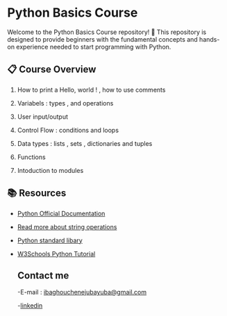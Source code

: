 # Python  Basics Course

Welcome to the Python Basics Course repository! 🎉
This repository is designed to provide beginners with the fundamental concepts and hands-on experience needed to start programming with Python.

## 📋 Course Overview
 1. How to print a Hello, world ! , how to use comments  
 
 2. Variabels : types , and operations
 
 3. User input/output 
 
 4. Control Flow : conditions and loops 
 
 5. Data types : lists , sets , dictionaries and tuples
 
 6. Functions

 7. Intoduction to modules

  ## 📚 Resources
 - [Python Official Documentation](https://docs.python.org/3/)

 - [Read more about string operations](https://docs.python.org/3/library/stdtypes.html#textseq)
   
 - [Python standard libary](https://docs.python.org/3/library/index.html)
   
 - [W3Schools Python Tutorial](https://www.w3schools.com/python/)

   ## Contact me 
   -E-mail : ibaghouchenejubayuba@gmail.com 
   
   -[linkedin](https://www.linkedin.com/in/juba-ibaghouchene-350b62329/?lipi=urn%3Ali%3Apage%3Ad_flagship3_detail_base%3B5r5z%2BZMYS%2Fyx2J22A4ZJeg%3D%3D)
   


   

